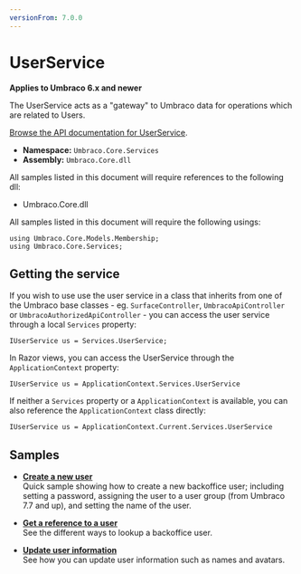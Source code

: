 ```yaml
---
versionFrom: 7.0.0
---
```


# UserService

**Applies to Umbraco 6.x and newer**

The UserService acts as a "gateway" to Umbraco data for operations which are related to Users.

[Browse the API documentation for UserService](https://our.umbraco.com/apidocs/v7/csharp/api/Umbraco.Core.Services.UserService.html).

 * **Namespace:** `Umbraco.Core.Services`
 * **Assembly:** `Umbraco.Core.dll`

All samples listed in this document will require references to the following dll:

* Umbraco.Core.dll

All samples listed in this document will require the following usings:

    using Umbraco.Core.Models.Membership;
    using Umbraco.Core.Services;

## Getting the service

If you wish to use use the user service in a class that inherits from one of the Umbraco base classes - eg. `SurfaceController`, `UmbracoApiController` or `UmbracoAuthorizedApiController` - you can access the user service through a local `Services` property:

    IUserService us = Services.UserService;

In Razor views, you can access the UserService through the `ApplicationContext` property:

    IUserService us = ApplicationContext.Services.UserService

If neither a `Services` property or a `ApplicationContext` is available, you can also reference the `ApplicationContext` class directly:

    IUserService us = ApplicationContext.Current.Services.UserService

## Samples

* [**Create a new user**](Create-a-new-user.md)<br />Quick sample showing how to create a new backoffice user; including setting a password, assigning the user to a user group (from Umbraco 7.7 and up), and setting the name of the user.

* [**Get a reference to a user**](Get-a-reference-to-a-user-v7.md)<br />See the different ways to lookup a backoffice user.

* [**Update user information**](Update-user-information-v7.md)<br />See how you can update user information such as names and avatars.
